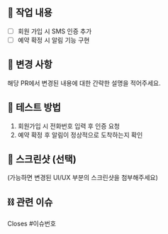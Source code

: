 ## 📢 작업 내용
- [ ] 회원 가입 시 SMS 인증 추가
- [ ] 예약 확정 시 알림 기능 구현

## 🔎 변경 사항
해당 PR에서 변경된 내용에 대한 간략한 설명을 적어주세요.

## 🚀 테스트 방법
1. 회원가입 시 전화번호 입력 후 인증 요청
2. 예약 확정 후 알림이 정상적으로 도착하는지 확인

## 📸 스크린샷 (선택)
(가능하면 변경된 UI/UX 부분의 스크린샷을 첨부해주세요)

## ⛓️ 관련 이슈
Closes #이슈번호
